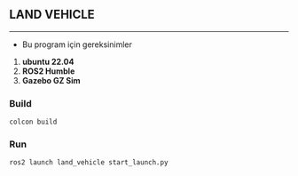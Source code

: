 ## LAND VEHICLE
---
- Bu program için gereksinimler
1) **ubuntu 22.04** 
2) **ROS2 Humble**
3) **Gazebo GZ Sim**

### Build 
```
colcon build 
```

### Run 
```
ros2 launch land_vehicle start_launch.py
```